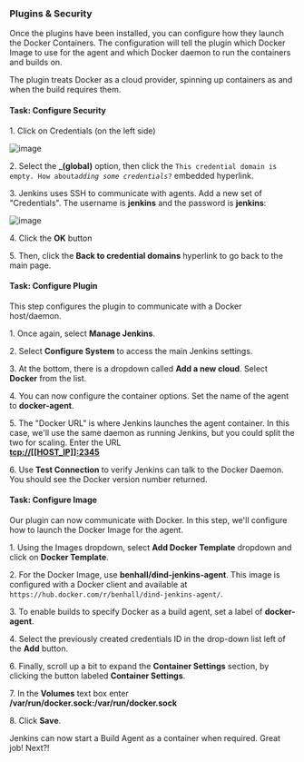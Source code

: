 ### Plugins & Security

Once the plugins have been installed, you can configure how they launch the Docker Containers. The configuration will tell the plugin which Docker Image to use for the agent and which Docker daemon to run the containers and builds on.

The plugin treats Docker as a cloud provider, spinning up containers as and when the build requires them.

#### Task: Configure Security

1\. Click on Credentials (on the left side)<br>

![image](https://user-images.githubusercontent.com/558905/37984825-53a50ac6-31c5-11e8-8d88-76610aa7426e.png)

2\. Select the **_(global)** option, then click the `This credential domain is empty. How about`*`adding some credentials`*`?` embedded hyperlink.<br>

3\. Jenkins uses SSH to communicate with agents. Add a new set of "Credentials". The username is **jenkins** and the password is **jenkins**:<br>

![image](https://user-images.githubusercontent.com/558905/37985129-fd391d84-31c5-11e8-8954-44a13e2c98c3.png)

4\. Click the **OK** button<br>

5\. Then, click the **Back to credential domains** hyperlink to go back to the main page.

#### Task: Configure Plugin

This step configures the plugin to communicate with a Docker host/daemon.

1\. Once again, select **Manage Jenkins**.<br>

2\. Select **Configure System** to access the main Jenkins settings.<br>

3\. At the bottom, there is a dropdown called **Add a new cloud**. Select **Docker** from the list.<br>

4\. You can now configure the container options. Set the name of the agent to **docker-agent**.<br>

5\. The "Docker URL" is where Jenkins launches the agent container. In this case, we'll use the same daemon as running Jenkins, but you could split the two for scaling. Enter the URL<br>
 **[tcp://[[HOST_IP]]:2345](tcp://[[HOST_IP]]:2345)**

6\. Use **Test Connection** to verify Jenkins can talk to the Docker Daemon. You should see the Docker version number returned.<br>

#### Task: Configure Image

Our plugin can now communicate with Docker. In this step, we'll configure how to launch the Docker Image for the agent.

1\. Using the Images dropdown, select **Add Docker Template** dropdown and click on **Docker Template**.<br>

2\. For the Docker Image, use **benhall/dind-jenkins-agent**. This image is configured with a Docker client and available at `https://hub.docker.com/r/benhall/dind-jenkins-agent/`.<br>

3\. To enable builds to specify Docker as a build agent, set a label of **docker-agent**.<br>

4\. Select the previously created credentials ID in the drop-down list left of the **Add** button.<br>

6\. Finally, scroll up a bit to expand the **Container Settings** section, by clicking the button labeled **Container Settings**.<br>

7\. In the **Volumes** text box enter **/var/run/docker.sock:/var/run/docker.sock**<br>

8\. Click **Save**.<br>

Jenkins can now start a Build Agent as a container when required. Great job! Next?!
